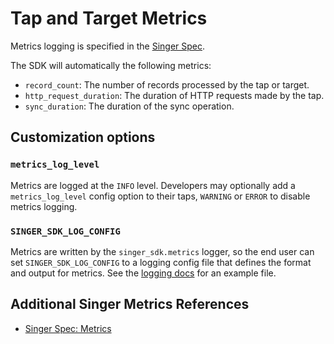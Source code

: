 # Tap and Target Metrics

Metrics logging is specified in the
[Singer Spec](https://hub.meltano.com/singer/spec#metrics).

The SDK will automatically the following metrics:

- `record_count`: The number of records processed by the tap or target.
- `http_request_duration`: The duration of HTTP requests made by the tap.
- `sync_duration`: The duration of the sync operation.

## Customization options

### `metrics_log_level`

Metrics are logged at the `INFO` level. Developers may optionally add a
`metrics_log_level` config option to their taps, `WARNING` or `ERROR` to disable
metrics logging.

### `SINGER_SDK_LOG_CONFIG`

Metrics are written by the `singer_sdk.metrics` logger, so the end user can set
`SINGER_SDK_LOG_CONFIG` to a logging config file that defines the format and output
for metrics. See the [logging docs](./logging.md) for an example file.

## Additional Singer Metrics References

- [Singer Spec: Metrics](https://hub.meltano.com/singer/spec#metrics)

